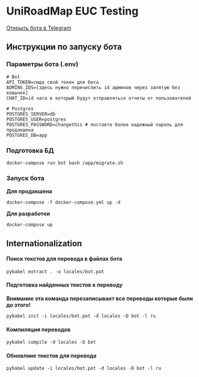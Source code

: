 # UniRoadMap EUC Testing

[Открыть бота в Telegram](http://t.me/urm_eucti_bot)

## Инструкции по запуску бота
### Параметры бота (.env)
```.env
# Bot
API_TOKEN=сюда свой токен для бота
ADMINS_IDS=[здесь нужно перечислить id админов через запятую без ковычек]
CHAT_ID=id чата в который будут отправляться отчеты от пользователей

# Postgres
POSTGRES_SERVER=db
POSTGRES_USER=postgres
POSTGRES_PASSWORD=changethis # поставте более надежный пароль для продакшена
POSTGRES_DB=app
```
### Подготовка БД
```shell script
docker-compose run bot bash /app/migrate.sh
```
### Запуск бота
**Для продакшена**
```shell script
docker-compose -f docker-compose.yml up -d
```
**Для разработки**
```shell script
docker-compose up
```
## Internationalization
#### Поиск текстов для перевода в файлах бота
```shell script
pybabel extract . -o locales/bot.pot
```

#### Подготовка найденных текстов к переводу
**Внимание эта команда перезаписывает все переводы которые были до этого!**
```shell script
pybabel init -i locales/bot.pot -d locales -D bot -l ru
```

#### Компиляция переводов
```shell script
pybabel compile -d locales -D bot
```

#### Обновлние текстов для перевода
```shell script
pybabel update -i locales/bot.pot -d locales -D bot -l ru
```
